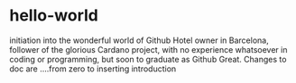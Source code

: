 # hello-world
initiation into the wonderful world of Github
Hotel owner in Barcelona, follower of the glorious Cardano project, with no experience whatsoever in coding or programming, but soon to graduate as Github Great.
Changes to doc are ....from zero to inserting introduction
